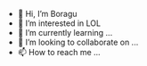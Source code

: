 - 👋 Hi, I’m Boragu
- 👀 I’m interested in LOL
- 🌱 I’m currently learning ...
- 💞️ I’m looking to collaborate on ...
- 📫 How to reach me ...

<!---
leedk0921/leedk0921 is a ✨ special ✨ repository because its `README.md` (this file) appears on your GitHub profile.
You can click the Preview link to take a look at your changes.
--->

